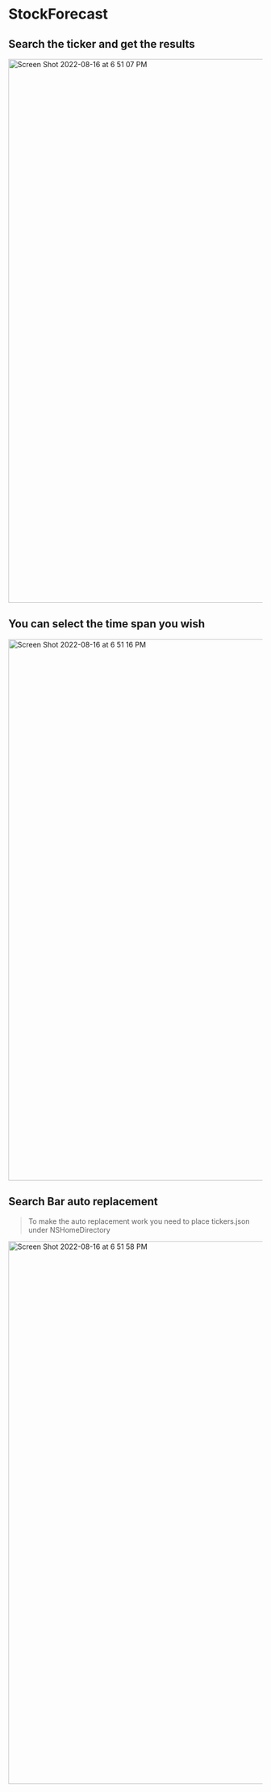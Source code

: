 # StockForecast

## Search the ticker and get the results
<img width="1075" alt="Screen Shot 2022-08-16 at 6 51 07 PM" src="https://user-images.githubusercontent.com/57668160/184998789-d2d6bd28-8fd3-4dfd-a2d3-b63c0b1adebc.png">

## You can select the time span you wish
<img width="1070" alt="Screen Shot 2022-08-16 at 6 51 16 PM" src="https://user-images.githubusercontent.com/57668160/184998886-f91bcfc4-a8d0-484c-9147-1e5551dfac75.png">

## Search Bar auto replacement
> To make the auto replacement work you need to place tickers.json under NSHomeDirectory
<img width="1073" alt="Screen Shot 2022-08-16 at 6 51 58 PM" src="https://user-images.githubusercontent.com/57668160/184998809-cdaeca3e-d5ed-4738-9100-362b0b75575b.png">
